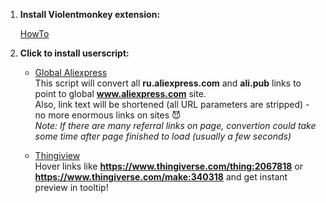 1. **Install Violentmonkey extension:**

    [HowTo](https://violentmonkey.github.io/get-it/)

2. **Click to install userscript:**

   * [Global Aliexpress](https://github.com/Perlovka/userscripts/raw/master/global_aliexpress/global_aliexpress.user.js)  
      This script will convert all **ru.aliexpress.com** and **ali.pub** links to point to global **www.aliexpress.com** site.  
      Also, link text will be shortened (all URL parameters are stripped) - no more enormous links on sites :smiling_imp:  
      *Note: If there are many referral links on page, convertion could take some time after page finished to load (usually a few seconds)*

   * [Thingiview](https://github.com/Perlovka/userscripts/raw/master/thingiview/thingiview.user.js)  
      Hover links like **https://www.thingiverse.com/thing:2067818** or **https://www.thingiverse.com/make:340318** and get instant preview in tooltip!  
